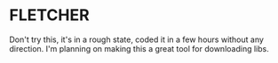 FLETCHER
========

Don't try this, it's in a rough state, coded it in a few hours without any
direction. I'm planning on making this a great tool for downloading libs.
